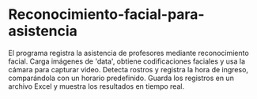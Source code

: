 # Reconocimiento-facial-para-asistencia
  El programa registra la asistencia de profesores mediante reconocimiento facial. Carga imágenes de 'data', obtiene codificaciones faciales y usa la cámara para capturar video. Detecta rostros y registra la hora de ingreso, comparándola con un horario predefinido. Guarda los registros en un archivo Excel y muestra los resultados en tiempo real.
